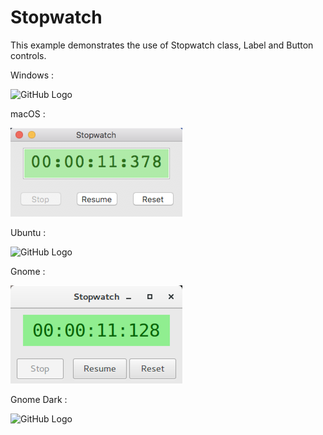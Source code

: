 # Stopwatch

This example demonstrates the use of Stopwatch class, Label and Button controls.

Windows :

![GitHub Logo](../../../docs/Pictures/Examples/Forms/StopwatchFormW.png)

macOS :

![GitHub Logo](../../../docs/Pictures/Examples/Forms/StopwatchFormM.png)

Ubuntu :

![GitHub Logo](../../../docs/Pictures/Examples/Forms/StopwatchFormU.png)

Gnome :

![GitHub Logo](../../../docs/Pictures/Examples/Forms/StopwatchFormG.png)

Gnome Dark :

![GitHub Logo](../../../docs/Pictures/Examples/Forms/StopwatchFormGD.png)
